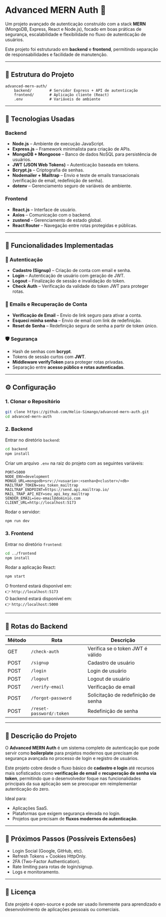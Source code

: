 # Advanced MERN Auth 🔐

Um projeto avançado de autenticação construído com a stack **MERN** (MongoDB, Express, React e Node.js), focado em boas práticas de segurança, escalabilidade e flexibilidade no fluxo de autenticação de usuários.  

Este projeto foi estruturado em **backend** e **frontend**, permitindo separação de responsabilidades e facilidade de manutenção.

---

## 📂 Estrutura do Projeto

```
advanced-mern-auth/
    backend/        # Servidor Express + API de autenticação
    frontend/       # Aplicação cliente (React)
    .env            # Variáveis de ambiente
```

---

## 🚀 Tecnologias Usadas

### Backend
- **Node.js** – Ambiente de execução JavaScript.
- **Express.js** – Framework minimalista para criação de APIs.
- **MongoDB + Mongoose** – Banco de dados NoSQL para persistência de usuários.
- **JWT (JSON Web Tokens)** – Autenticação baseada em tokens.
- **Bcrypt.js** – Criptografia de senhas.
- **Nodemailer + Mailtrap** – Envio e teste de emails transacionais (verificação de email, redefinição de senha).
- **dotenv** – Gerenciamento seguro de variáveis de ambiente.

### Frontend
- **React.js** – Interface de usuário.
- **Axios** – Comunicação com o backend.
- **zustend** – Gerenciamento de estado global.
- **React Router** – Navegação entre rotas protegidas e públicas.

---

## 📌 Funcionalidades Implementadas

### 🔑 Autenticação
- **Cadastro (Signup)** – Criação de conta com email e senha.
- **Login** – Autenticação de usuário com geração de JWT.
- **Logout** – Finalização de sessão e invalidação do token.
- **Check Auth** – Verificação da validade do token JWT para proteger rotas.

### 📧 Emails e Recuperação de Conta
- **Verificação de Email** – Envio de link seguro para ativar a conta.
- **Esqueci minha senha** – Envio de email com link de redefinição.
- **Reset de Senha** – Redefinição segura de senha a partir de token único.

### 🛡️ Segurança
- Hash de senhas com **bcrypt**.
- Tokens de sessão curtos com **JWT**.
- **Middleware verifyToken** para proteger rotas privadas.
- Separação entre **acesso público e rotas autenticadas**.

---

## ⚙️ Configuração

### 1. Clonar o Repositório
```bash
git clone https://github.com/Helio-Simango/advanced-mern-auth.git
cd advanced-mern-auth
```

### 2. Backend
Entrar no diretório `backend`:
```bash
cd backend
npm install
```

Criar um arquivo `.env` na raiz do projeto com as seguintes variáveis:

```env
PORT=5000
NODE_ENV=development
MONGO_URL=mongodb+srv://<usuario>:<senha>@<cluster>/<db>
MAILTRAP_TOKEN=seu_token_mailtrap
MAILTRAP_ENDPOINT=https://send.api.mailtrap.io/
MAIL_TRAP_API_KEY=seu_api_key_mailtrap
SENDER_EMAIL=seu-email@dominio.com
CLIENT_URL=http://localhost:5173
```

Rodar o servidor:
```bash
npm run dev
```

### 3. Frontend
Entrar no diretório `frontend`:
```bash
cd ../frontend
npm install
```

Rodar a aplicação React:
```bash
npm start
```

O frontend estará disponível em:  
👉 `http://localhost:5173`  
O backend estará disponível em:  
👉 `http://localhost:5000`

---

## 📡 Rotas do Backend

| Método | Rota                       | Descrição |
|--------|-----------------------------|-----------|
| GET    | `/check-auth`               | Verifica se o token JWT é válido |
| POST   | `/signup`                   | Cadastro de usuário |
| POST   | `/login`                    | Login de usuário |
| POST   | `/logout`                   | Logout de usuário |
| POST   | `/verify-email`             | Verificação de email |
| POST   | `/forgot-password`          | Solicitação de redefinição de senha |
| POST   | `/reset-password/:token`    | Redefinição de senha |

---

## 📖 Descrição do Projeto

O **Advanced MERN Auth** é um sistema completo de autenticação que pode servir como **boilerplate** para projetos modernos que precisam de segurança avançada no processo de login e registro de usuários.  

Este projeto cobre desde o fluxo básico de **cadastro e login** até recursos mais sofisticados como **verificação de email** e **recuperação de senha via token**, permitindo que o desenvolvedor foque nas funcionalidades principais da sua aplicação sem se preocupar em reimplementar autenticação do zero.

Ideal para:
- Aplicações SaaS.
- Plataformas que exigem segurança elevada no login.
- Projetos que precisam de **fluxos modernos de autenticação**.

---

## 📌 Próximos Passos (Possíveis Extensões)

- Login Social (Google, GitHub, etc).
- Refresh Tokens + Cookies HttpOnly.
- 2FA (Two-Factor Authentication).
- Rate limiting para rotas de login/signup.
- Logs e monitoramento.

---

## 📝 Licença
Este projeto é open-source e pode ser usado livremente para aprendizado e desenvolvimento de aplicações pessoais ou comerciais.
